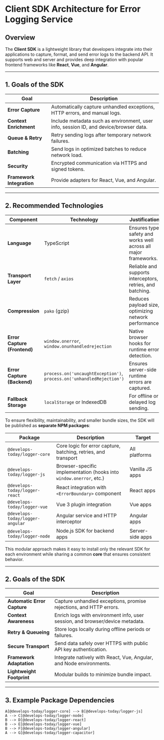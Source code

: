 # Client SDK Architecture for Error Logging Service

## **Overview**

The **Client SDK** is a lightweight library that developers integrate into their applications to capture, format, and send error logs to the backend API. It supports web and server and provides deep integration with popular frontend frameworks like **React**, **Vue**, and **Angular**.

---

## **1. Goals of the SDK**

| Goal | Description |
|------|--------------|
| **Error Capture** | Automatically capture unhandled exceptions, HTTP errors, and manual logs. |
| **Context Enrichment** | Include metadata such as environment, user info, session ID, and device/browser data. |
| **Queue & Retry** | Retry sending logs after temporary network failures. |
| **Batching** | Send logs in optimized batches to reduce network load. |
| **Security** | Encrypted communication via HTTPS and signed tokens. |
| **Framework Integration** | Provide adapters for React, Vue, and Angular. |
---

## **2. Recommended Technologies**

| Component | Technology | Justification |
|------------|-------------|----------------|
| **Language** | TypeScript | Ensures type safety and works well across all major frameworks. |
| **Transport Layer** | `fetch` / `axios` | Reliable and supports interceptors, retries, and batching. |
| **Compression** | `pako` (gzip) | Reduces payload size, optimizing network performance. |
| **Error Capture (Frontend)** | `window.onerror`, `window.onunhandledrejection` | Native browser hooks for runtime error detection. |
| **Error Capture (Backend)** | `process.on('uncaughtException')`, `process.on('unhandledRejection')` | Ensures server-side runtime errors are captured. |
| **Fallback Storage** | `localStorage` or IndexedDB | For offline or delayed log sending. |

To ensure flexibility, maintainability, and smaller bundle sizes, the SDK will be published as **separate NPM packages**:

| Package | Description | Target |
|----------|--------------|--------|
| `@develops-today/logger-core` | Core logic for error capture, batching, retries, and transport | All platforms |
| `@develops-today/logger-js` | Browser-specific implementation (hooks into `window.onerror`, etc.) | Vanilla JS apps |
| `@develops-today/logger-react` | React integration with `<ErrorBoundary>` component | React apps |
| `@develops-today/logger-vue` | Vue 3 plugin integration | Vue apps |
| `@develops-today/logger-angular` | Angular service and HTTP interceptor | Angular apps |
| `@develops-today/logger-node` | Node.js SDK for backend apps | Server-side apps |

This modular approach makes it easy to install only the relevant SDK for each environment while sharing a common **core** that ensures consistent behavior.

---

## **2. Goals of the SDK**

| Goal | Description |
|------|--------------|
| **Automatic Error Capture** | Capture unhandled exceptions, promise rejections, and HTTP errors. |
| **Context Awareness** | Enrich logs with environment info, user session, and browser/device metadata. |
| **Retry & Queueing** | Store logs locally during offline periods or failures. |
| **Secure Transport** | Send data safely over HTTPS with public API key authentication. |
| **Framework Adaptation** | Integrate natively with React, Vue, Angular, and Node environments. |
| **Lightweight Footprint** | Modular builds to minimize bundle impact. |

---

## **3. Example Package Dependencies**

    A[@develops-today/logger-core] --> B[@develops-today/logger-js]
    A --> C[@develops-today/logger-node]
    B --> D[@develops-today/logger-react]
    B --> E[@develops-today/logger-vue]
    B --> F[@develops-today/logger-angular]
    A --> G[@develops-today/logger-capacitor]
